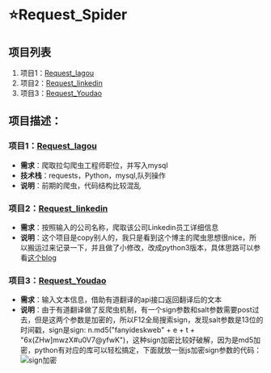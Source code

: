# ⭐Request_Spider
## 项目列表
1. 项目1：[Request_lagou](https://github.com/Mrrrrr10/Request_Spider/blob/master/Lagou_Spider/Lagou_Spider.py)
2. 项目2：[Request_linkedin](https://github.com/Mrrrrr10/Request_Spider/blob/master/Linkedin_Spider/Linkedin_Spider.py)
3. 项目3：[Request_Youdao](https://github.com/Mrrrrr10/Request_Spider/blob/master/Youdao_spider/Youdao_Spider.py)


## 项目描述：
### 项目1：[Request_lagou](https://github.com/Mrrrrr10/Request_Spider/blob/master/Lagou_Spider/Lagou_Spider.py)
* **需求**：爬取拉勾爬虫工程师职位，并写入mysql
* **技术栈**：requests，Python，mysql,队列操作
* **说明**：前期的爬虫，代码结构比较混乱

### 项目2：[Request_linkedin](https://github.com/Mrrrrr10/Request_Spider/blob/master/Linkedin_Spider/Linkedin_Spider.py)
* **需求**：按照输入的公司名称，爬取该公司Linkedin员工详细信息
* **说明**：这个项目是copy别人的，我只是看到这个博主的爬虫思想很nice，所以搬运过来记录一下，并且做了小修改，改成python3版本，具体思路可以参看[这个blog]("https://blog.csdn.net/Bone_ACE/article/details/71055153"])

### 项目3：[Request_Youdao](https://github.com/Mrrrrr10/Request_Spider/blob/master/Youdao_spider/Youdao_Spider.py)
* **需求**：输入文本信息，借助有道翻译的api接口返回翻译后的文本
* **说明**：由于有道翻译做了反爬虫机制，有一个sign参数和salt参数需要post过去，但是这两个参数是加密的，所以F12全局搜索sign，发现salt参数是13位的时间戳，sign是sign: n.md5("fanyideskweb" + e + t + "6x(ZHw]mwzX#u0V7@yfwK")，这种sign加密比较好破解，因为是md5加密，python有对应的库可以轻松搞定，下面就放一张js加密sign参数的代码：![sign加密](https://github.com/Mrrrrr10/Request_Spider/blob/master/Youdao_spider/sign.png)
